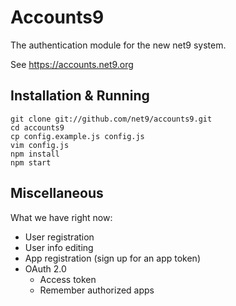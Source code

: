 Accounts9
=========
The authentication module for the new net9 system.

See https://accounts.net9.org

Installation & Running
----------------------

    git clone git://github.com/net9/accounts9.git
    cd accounts9
    cp config.example.js config.js
    vim config.js
    npm install
    npm start

Miscellaneous
-------------

What we have right now:

* User registration
* User info editing
* App registration (sign up for an app token)
* OAuth 2.0
  * Access token
  * Remember authorized apps
